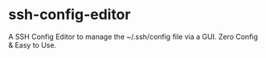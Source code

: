 # ssh-config-editor
A SSH Config Editor to manage the ~/.ssh/config file via a GUI. Zero Config &amp; Easy to Use.
